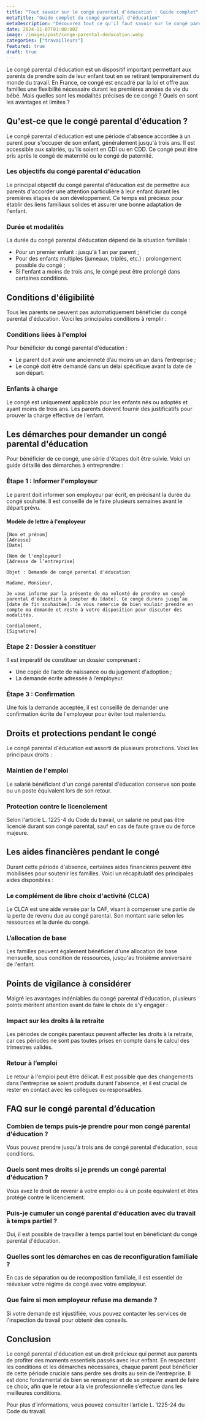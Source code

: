 ```yaml
---
title: "Tout savoir sur le congé parental d'éducation : Guide complet"
metaTitle: "Guide complet du congé parental d'éducation"
metaDescription: "Découvrez tout ce qu'il faut savoir sur le congé parental d'éducation : droits, procédures et durées."
date: 2024-11-07T01:00:00Z
image: /images/post/conge-parental-deducation.webp
categories: ["travailleurs"]
featured: true
draft: true
---
```


Le congé parental d'éducation est un dispositif important permettant aux parents de prendre soin de leur enfant tout en se retirant temporairement du monde du travail. En France, ce congé est encadré par la loi et offre aux familles une flexibilité nécessaire durant les premières années de vie du bébé. Mais quelles sont les modalités précises de ce congé ? Quels en sont les avantages et limites ?

## Qu'est-ce que le congé parental d'éducation ?

Le congé parental d'éducation est une période d'absence accordée à un parent pour s'occuper de son enfant, généralement jusqu'à trois ans. Il est accessible aux salariés, qu'ils soient en CDI ou en CDD. Ce congé peut être pris après le congé de maternité ou le congé de paternité.

### Les objectifs du congé parental d'éducation

Le principal objectif du congé parental d'éducation est de permettre aux parents d'accorder une attention particulière à leur enfant durant les premières étapes de son développement. Ce temps est précieux pour établir des liens familiaux solides et assurer une bonne adaptation de l'enfant.

### Durée et modalités

La durée du congé parental d’éducation dépend de la situation familiale :
- Pour un premier enfant : jusqu'à 1 an par parent ;
- Pour des enfants multiples (jumeaux, triplés, etc.) : prolongement possible du congé ;
- Si l'enfant a moins de trois ans, le congé peut être prolongé dans certaines conditions.

## Conditions d'éligibilité

Tous les parents ne peuvent pas automatiquement bénéficier du congé parental d'éducation. Voici les principales conditions à remplir :

### Conditions liées à l'emploi

Pour bénéficier du congé parental d'éducation :
- Le parent doit avoir une ancienneté d’au moins un an dans l’entreprise ;
- Le congé doit être demandé dans un délai spécifique avant la date de son départ.

### Enfants à charge

Le congé est uniquement applicable pour les enfants nés ou adoptés et ayant moins de trois ans. Les parents doivent fournir des justificatifs pour prouver la charge effective de l'enfant.

## Les démarches pour demander un congé parental d'éducation

Pour bénéficier de ce congé, une série d'étapes doit être suivie. Voici un guide détaillé des démarches à entreprendre :

### Étape 1 : Informer l'employeur

Le parent doit informer son employeur par écrit, en précisant la durée du congé souhaité. Il est conseillé de le faire plusieurs semaines avant le départ prévu.

#### Modèle de lettre à l'employeur

```text
[Nom et prénom]  
[Adresse]  
[Date]  

[Nom de l'employeur]  
[Adresse de l’entreprise]  

Objet : Demande de congé parental d'éducation

Madame, Monsieur,

Je vous informe par la présente de ma volonté de prendre un congé parental d'éducation à compter du [date]. Ce congé durera jusqu’au [date de fin souhaitée]. Je vous remercie de bien vouloir prendre en compte ma demande et reste à votre disposition pour discuter des modalités.

Cordialement,
[Signature]
```

### Étape 2 : Dossier à constituer

Il est impératif de constituer un dossier comprenant :
- Une copie de l’acte de naissance ou du jugement d'adoption ;
- La demande écrite adressée à l’employeur.

### Étape 3 : Confirmation

Une fois la demande acceptée, il est conseillé de demander une confirmation écrite de l'employeur pour éviter tout malentendu.

## Droits et protections pendant le congé

Le congé parental d'éducation est assorti de plusieurs protections. Voici les principaux droits :

### Maintien de l'emploi

Le salarié bénéficiant d'un congé parental d'éducation conserve son poste ou un poste équivalent lors de son retour.

### Protection contre le licenciement

Selon l'article L. 1225-4 du Code du travail, un salarié ne peut pas être licencié durant son congé parental, sauf en cas de faute grave ou de force majeure. 

## Les aides financières pendant le congé

Durant cette période d'absence, certaines aides financières peuvent être mobilisées pour soutenir les familles. Voici un récapitulatif des principales aides disponibles :

### Le complément de libre choix d'activité (CLCA)

Le CLCA est une aide versée par la CAF, visant à compenser une partie de la perte de revenu due au congé parental. Son montant varie selon les ressources et la durée du congé.

### L’allocation de base

Les familles peuvent également bénéficier d'une allocation de base mensuelle, sous condition de ressources, jusqu'au troisième anniversaire de l'enfant.

## Points de vigilance à considérer

Malgré les avantages indéniables du congé parental d'éducation, plusieurs points méritent attention avant de faire le choix de s'y engager :

### Impact sur les droits à la retraite

Les périodes de congés parentaux peuvent affecter les droits à la retraite, car ces périodes ne sont pas toutes prises en compte dans le calcul des trimestres validés.

### Retour à l’emploi

Le retour à l'emploi peut être délicat. Il est possible que des changements dans l'entreprise se soient produits durant l'absence, et il est crucial de rester en contact avec les collègues ou responsables.

## FAQ sur le congé parental d’éducation

### Combien de temps puis-je prendre pour mon congé parental d'éducation ?
Vous pouvez prendre jusqu'à trois ans de congé parental d'éducation, sous conditions.

### Quels sont mes droits si je prends un congé parental d'éducation ?
Vous avez le droit de revenir à votre emploi ou à un poste équivalent et êtes protégé contre le licenciement.

### Puis-je cumuler un congé parental d'éducation avec du travail à temps partiel ?
Oui, il est possible de travailler à temps partiel tout en bénéficiant du congé parental d'éducation.

### Quelles sont les démarches en cas de reconfiguration familiale ?
En cas de séparation ou de recomposition familiale, il est essentiel de réévaluer votre régime de congé avec votre employeur.

### Que faire si mon employeur refuse ma demande ?
Si votre demande est injustifiée, vous pouvez contacter les services de l'inspection du travail pour obtenir des conseils.

## Conclusion

Le congé parental d'éducation est un droit précieux qui permet aux parents de profiter des moments essentiels passés avec leur enfant. En respectant les conditions et les démarches nécessaires, chaque parent peut bénéficier de cette période cruciale sans perdre ses droits au sein de l'entreprise. Il est donc fondamental de bien se renseigner et de se préparer avant de faire ce choix, afin que le retour à la vie professionnelle s’effectue dans les meilleures conditions.

Pour plus d’informations, vous pouvez consulter l’article L. 1225-24 du Code du travail.